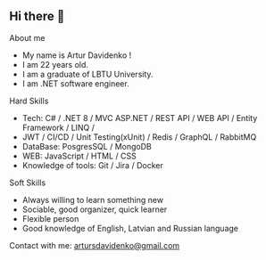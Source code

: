 ## Hi there 👋

About me

 - My name is Artur Davidenko !
 - I am 22 years old. 
 - I am a graduate of LBTU University.
 - I am .NET software engineer.

Hard Skills

 - Tech: C# / .NET 8 / MVC ASP.NET / REST API / WEB API / Entity Framework / LINQ /
 - JWT / CI/CD / Unit Testing(xUnit) / Redis / GraphQL / RabbitMQ
 - DataBase: PosgresSQL / MongoDB
 - WEB: JavaScript / HTML / CSS 
 - Knowledge of tools: Git / Jira / Docker 

Soft Skills
 
 - Always willing to learn something new
 - Sociable, good organizer, quick learner 
 - Flexible person
 - Good knowledge of English, Latvian and Russian language
   

 Contact with me: 
   artursdavidenko@gmail.com
  
   


<!--
**ArturDavidenko/ArturDavidenko** is a ✨ _special_ ✨ repository because its `README.md` (this file) appears on your GitHub profile.

Here are some ideas to get you started:

- 🔭 I’m currently working on ...
- 🌱 I’m currently learning ...
- 👯 I’m looking to collaborate on ...
- 🤔 I’m looking for help with ...
- 💬 Ask me about ...
- 📫 How to reach me: ...
- 😄 Pronouns: ...
- ⚡ Fun fact: ...
-->
